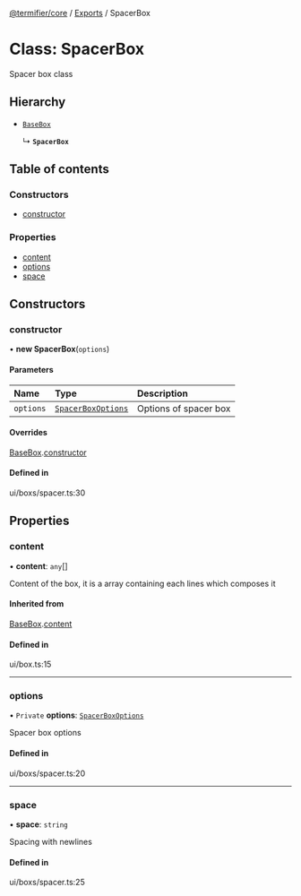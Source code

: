 [@termifier/core](../README.md) / [Exports](../modules.md) / SpacerBox

# Class: SpacerBox

Spacer box class

## Hierarchy

- [`BaseBox`](BaseBox.md)

  ↳ **`SpacerBox`**

## Table of contents

### Constructors

- [constructor](SpacerBox.md#constructor)

### Properties

- [content](SpacerBox.md#content)
- [options](SpacerBox.md#options)
- [space](SpacerBox.md#space)

## Constructors

### constructor

• **new SpacerBox**(`options`)

#### Parameters

| Name | Type | Description |
| :------ | :------ | :------ |
| `options` | [`SpacerBoxOptions`](../interfaces/SpacerBoxOptions.md) | Options of spacer box |

#### Overrides

[BaseBox](BaseBox.md).[constructor](BaseBox.md#constructor)

#### Defined in

ui/boxs/spacer.ts:30

## Properties

### content

• **content**: `any`[]

Content of the box, it is a array containing each lines which composes it

#### Inherited from

[BaseBox](BaseBox.md).[content](BaseBox.md#content)

#### Defined in

ui/box.ts:15

___

### options

• `Private` **options**: [`SpacerBoxOptions`](../interfaces/SpacerBoxOptions.md)

Spacer box options

#### Defined in

ui/boxs/spacer.ts:20

___

### space

• **space**: `string`

Spacing with newlines

#### Defined in

ui/boxs/spacer.ts:25

